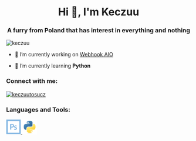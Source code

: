 <h1 align="center">Hi 👋, I'm Keczuu</h1>
<h3 align="center">A furry from Poland that has interest in everything and nothing</h3>

<p align="left"> <img src="https://komarev.com/ghpvc/?username=keczuu&label=Profile%20views&color=0e75b6&style=flat" alt="keczuu" /> </p>

- 🔭 I’m currently working on [Webhook AIO](https://github.com/Keczuu/Webhook-AIO)

- 🌱 I’m currently learning **Python**

<h3 align="left">Connect with me:</h3>
<p align="left">
<a href="https://instagram.com/keczuutosucz" target="blank"><img align="center" src="https://raw.githubusercontent.com/rahuldkjain/github-profile-readme-generator/master/src/images/icons/Social/instagram.svg" alt="keczuutosucz" height="30" width="40" /></a>
</p>

<h3 align="left">Languages and Tools:</h3>
<p align="left"> <a href="https://www.photoshop.com/en" target="_blank" rel="noreferrer"> <img src="https://raw.githubusercontent.com/devicons/devicon/master/icons/photoshop/photoshop-line.svg" alt="photoshop" width="40" height="40"/> </a> <a href="https://www.python.org" target="_blank" rel="noreferrer"> <img src="https://raw.githubusercontent.com/devicons/devicon/master/icons/python/python-original.svg" alt="python" width="40" height="40"/> </a> </p>

